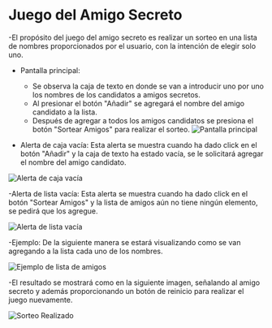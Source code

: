 <h1 align:"center"> Juego del Amigo Secreto </h1>

-El propósito del juego del amigo secreto es realizar un sorteo en una lista de nombres proporcionados por el usuario, con la intención de elegir solo uno.

- Pantalla principal:

  - Se observa la caja de texto en donde se van a introducir uno por uno los nombres de los candidatos a amigos secretos.
  - Al presionar el botón "Añadir" se agregará el nombre del amigo candidato a la lista.
  - Después de agregar a todos los amigos candidatos se presiona el botón "Sortear Amigos" para realizar el sorteo.
![Pantalla principal](https://github.com/user-attachments/assets/760ea343-349a-4fbb-a82a-12fbdce755fe)

- Alerta de caja vacía: Esta alerta se muestra cuando ha dado click en el botón "Añadir" y la caja de texto ha estado vacía, se le solicitará agregar el nombre del amigo candidato.

![Alerta de caja vacía](https://github.com/user-attachments/assets/c0b22ea8-244f-44ed-a8a8-06a81af2ca8e)

-Alerta de lista vacía: Esta alerta se muestra cuando ha dado click en el botón "Sortear Amigos" y la lista de amigos aún no tiene ningún elemento, se pedirá que los agregue.

![Alerta de lista vacía](https://github.com/user-attachments/assets/65423123-8ba6-4107-8249-f7c261b50656)

-Ejemplo: De la siguiente manera se estará visualizando como se van agregando a la lista cada uno de los nombres.

![Ejemplo de lista de amigos](https://github.com/user-attachments/assets/92434c96-22af-4418-8266-ed1b05548f24)

-El resultado se mostrará como en la siguiente imagen, señalando al amigo secreto y además proporcionando un botón de reinicio para realizar el juego nuevamente.

![Sorteo Realizado](https://github.com/user-attachments/assets/459d22ef-370c-4c72-bcde-57e55c57cec2)

